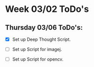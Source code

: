 # Week 03/02 ToDo's


## Thursday 03/06 ToDo's:
- [x] Set up Deep Thought Script.
- [ ] Set up Script for imagej.
- [ ] Set up Script for opencv.

